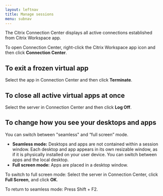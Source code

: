 ```yaml
---
layout: leftnav
title: Manage sessions
menu: subnav
---
```


The Citrix Connection Center displays all active connections established from Citrix Workspace app.

To open Connection Center, right-click the Citrix Workspace app icon and then click **Connection Center**.

## To exit a frozen virtual app

Select the app in Connection Center and then click **Terminate**.

## To close all active virtual apps at once

Select the server in Connection Center and then click **Log Off**.

## To change how you see your desktops and apps

You can switch between "seamless" and “full screen” mode.

*  **Seamless mode:** Desktops and apps are not contained within a session window. Each desktop and app appears in its own resizable window, as if it is physically installed on your user device. You can switch between apps and the local desktop.
*  **Full screen mode:** Apps are placed in a desktop window.

To switch to full screen mode: Select the server in Connection Center, click **Full Screen**, and click **OK**.

To return to seamless mode: Press Shift + F2.

